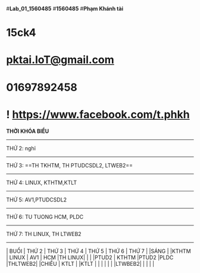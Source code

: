 #__Lab_01_1560485__
#__1560485__
#__Phạm Khánh tài__
# 15ck4
# pktai.IoT@gmail.com
# 01697892458
 # ! https://www.facebook.com/t.phkh

__THỜI KHÓA BIỂU__
___
THỨ 2: nghỉ
___
THỨ 3: ==TH TKHTM, TH PTUDCSDL2, LTWEB2==
___
THỨ 4: LINUX, KTHTM,KTLT
___
THỨ 5: AV1,PTUDCSDL2
___
THỨ 6: TU TUONG HCM, PLDC
___
THỨ 7: TH LINUX, TH LTWEB2
___
| BUỔI | THỨ 2  | THỨ 3 | THỨ 4 | THỨ 5 | THỨ 6  | THỨ 7  |
|SÁNG  |        |KTHTM  | LINUX |  AV1  | HCM    |TH LINUX|
|      |        |PTUD2  | KTHTM |PTUD2  |PLDC    |THLTWEB2|
|CHIỀU | KTLT   |       |KTLT   |       |        |        |
|      |        |LTWBEB2|       |       |        |        |  
